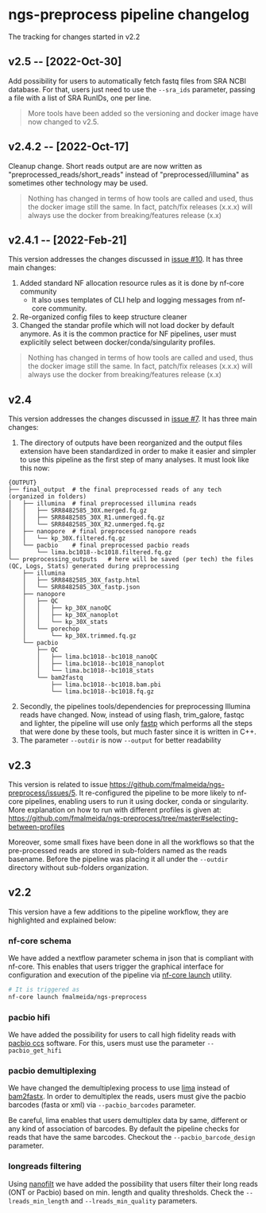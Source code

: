 # ngs-preprocess pipeline changelog

The tracking for changes started in v2.2

## v2.5 -- [2022-Oct-30]

Add possibility for users to automatically fetch fastq files from SRA NCBI database. For that, users just need to use the `--sra_ids` parameter, passing a file with a list of SRA RunIDs, one per line.

> More tools have been added so the versioning and docker image have now changed to v2.5.

## v2.4.2 -- [2022-Oct-17]

Cleanup change. Short reads output are are now written as "preprocessed_reads/short_reads" instead of "preprocessed/illumina" as sometimes other technology may be used.

> Nothing has changed in terms of how tools are called and used, thus the docker image still the same. In fact, patch/fix releases (x.x.x) will always use the docker from breaking/features release (x.x)

## v2.4.1 -- [2022-Feb-21]

This version addresses the changes discussed in [issue #10](https://github.com/fmalmeida/ngs-preprocess/issues/10). It has three main changes:

1. Added standard NF allocation resource rules as it is done by nf-core community
    * It also uses templates of CLI help and logging messages from nf-core community.
2. Re-organized config files to keep structure cleaner
3. Changed the standar profile which will not load docker by default anymore. As it is the common practice for NF pipelines, user must explicitily select between docker/conda/singularity profiles.

> Nothing has changed in terms of how tools are called and used, thus the docker image still the same. In fact, patch/fix releases (x.x.x) will always use the docker from breaking/features release (x.x)

## v2.4

This version addresses the changes discussed in [issue #7](https://github.com/fmalmeida/ngs-preprocess/issues/7). It has three main changes:

1. The directory of outputs have been reorganized and the output files extension have been standardized in order to make it easier and simpler to use this pipeline as the first step of many analyses. It must look like this now:

```console
{OUTPUT}
├── final_output  # the final preprocessed reads of any tech (organized in folders)
│   ├── illumina  # final preprocessed illumina reads
│   │   ├── SRR8482585_30X.merged.fq.gz
│   │   ├── SRR8482585_30X_R1.unmerged.fq.gz
│   │   └── SRR8482585_30X_R2.unmerged.fq.gz
│   ├── nanopore  # final preprocessed nanopore reads
│   │   └── kp_30X.filtered.fq.gz
│   └── pacbio    # final preprocessed pacbio reads
│       └── lima.bc1018--bc1018.filtered.fq.gz
└── preprocessing_outputs   # here will be saved (per tech) the files (QC, Logs, Stats) generated during preprocessing
    ├── illumina
    │   ├── SRR8482585_30X_fastp.html
    │   └── SRR8482585_30X_fastp.json
    ├── nanopore
    │   ├── QC
    │   │   ├── kp_30X_nanoQC
    │   │   ├── kp_30X_nanoplot
    │   │   └── kp_30X_stats
    │   └── porechop
    │       └── kp_30X.trimmed.fq.gz
    └── pacbio
        ├── QC
        │   ├── lima.bc1018--bc1018_nanoQC
        │   ├── lima.bc1018--bc1018_nanoplot
        │   └── lima.bc1018--bc1018_stats
        └── bam2fastq
            ├── lima.bc1018--bc1018.bam.pbi
            └── lima.bc1018--bc1018.fq.gz
```
2. Secondly, the pipelines tools/dependencies for preprocessing Illumina reads have changed. Now, instead of using flash, trim_galore, fastqc and lighter, the pipeline will use only [fastp](https://github.com/OpenGene/fastp) which performs all the steps that were done by these tools, but much faster since it is written in C++.
3. The parameter `--outdir` is now `--output` for better readability

## v2.3

This version is related to issue https://github.com/fmalmeida/ngs-preprocess/issues/5. It re-configured the pipeline to be more likely to nf-core pipelines, enabling users to run it using docker, conda or singularity. More explanation on how to run with different profiles is given at: https://github.com/fmalmeida/ngs-preprocess/tree/master#selecting-between-profiles

Moreover, some small fixes have been done in all the workflows so that the pre-processed reads are stored in sub-folders named as the reads basename. Before the pipeline was placing it all under the `--outdir` directory without sub-folders organization.

## v2.2

This version have a few additions to the pipeline workflow, they are highlighted and explained below:

### nf-core schema

We have added a nextflow parameter schema in json that is compliant with nf-core. This enables that users trigger the graphical interface for configuration and execution of the pipeline via [nf-core launch](https://nf-co.re/launch) utility.

```bash
# It is triggered as
nf-core launch fmalmeida/ngs-preprocess
```

### pacbio hifi

We have added the possibility for users to call high fidelity reads with [pacbio ccs](https://ccs.how/) software. For this, users must use the parameter `--pacbio_get_hifi`

### pacbio demultiplexing

We have changed the demultiplexing process to use [lima](https://github.com/PacificBiosciences/barcoding) instead of [bam2fastx](https://github.com/PacificBiosciences/bam2fastx). In order to demultiplex the reads, users must give the pacbio barcodes (fasta or xml) via `--pacbio_barcodes` parameter.

Be careful, lima enables that users demultiplex data by same, different or any kind of association of barcodes. By default the pipeline checks for reads that have the same barcodes. Checkout the `--pacbio_barcode_design` parameter.

### longreads filtering

Using [nanofilt](https://github.com/wdecoster/nanofilt) we have added the possibility that users filter their long reads (ONT or Pacbio) based on min. length and quality thresholds. Check the `--lreads_min_length` and `--lreads_min_quality` parameters.
